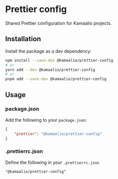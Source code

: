 # Prettier config

Shared Prettier configuration for Kamaalio projects.

## Installation

Install the package as a dev dependency:

```bash
npm install --save-dev @kamaalio/prettier-config
# or
yarn add --dev @kamaalio/prettier-config
# or
pnpm add --save-dev @kamaalio/prettier-config
```

## Usage

### package.json

Add the following to your `package.json`:

```json
{
    "prettier": "@kamaalio/prettier-config"
}
```

### .prettierrc.json

Define the following in your `.prettierrc.json`

```
"@kamaalio/prettier-config"
```
